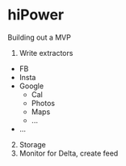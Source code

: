 # hiPower

Building out a MVP

1. Write extractors
  - FB
  - Insta
  - Google
    - Cal
    - Photos
    - Maps
    - ...
  - ...
  
2. Storage
3. Monitor for Delta, create feed
